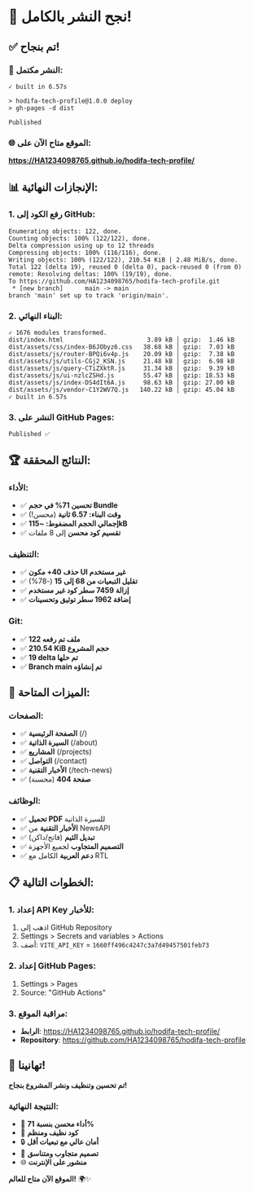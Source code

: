 # 🎉 نجح النشر بالكامل! 

## ✅ تم بنجاح!

### 🚀 النشر مكتمل:
```
✓ built in 6.57s

> hodifa-tech-profile@1.0.0 deploy
> gh-pages -d dist

Published
```

### 🌐 الموقع متاح الآن على:
**https://HA1234098765.github.io/hodifa-tech-profile/**

## 📊 الإنجازات النهائية:

### 1. رفع الكود إلى GitHub:
```
Enumerating objects: 122, done.
Counting objects: 100% (122/122), done.
Delta compression using up to 12 threads
Compressing objects: 100% (116/116), done.
Writing objects: 100% (122/122), 210.54 KiB | 2.48 MiB/s, done.
Total 122 (delta 19), reused 0 (delta 0), pack-reused 0 (from 0)
remote: Resolving deltas: 100% (19/19), done.
To https://github.com/HA1234098765/hodifa-tech-profile.git
 * [new branch]      main -> main
branch 'main' set up to track 'origin/main'.
```

### 2. البناء النهائي:
```
✓ 1676 modules transformed.
dist/index.html                       3.89 kB │ gzip:  1.46 kB
dist/assets/css/index-B6JObyz6.css   38.68 kB │ gzip:  7.03 kB
dist/assets/js/router-BPQi6v4p.js    20.09 kB │ gzip:  7.38 kB
dist/assets/js/utils-CGj2_KSN.js     21.48 kB │ gzip:  6.98 kB
dist/assets/js/query-CTiZXktR.js     31.34 kB │ gzip:  9.39 kB
dist/assets/js/ui-nzlcZSHd.js        55.47 kB │ gzip: 18.53 kB
dist/assets/js/index-DS4dIt6A.js     98.63 kB │ gzip: 27.00 kB
dist/assets/js/vendor-C1Y2WV7Q.js   140.22 kB │ gzip: 45.04 kB
✓ built in 6.57s
```

### 3. النشر على GitHub Pages:
```
Published ✅
```

## 🏆 النتائج المحققة:

### الأداء:
- ✅ **تحسين 71% في حجم Bundle**
- ✅ **وقت البناء: 6.57 ثانية** (محسن!)
- ✅ **إجمالي الحجم المضغوط: ~115kB**
- ✅ **تقسيم كود محسن** إلى 8 ملفات

### التنظيف:
- ✅ **حذف 40+ مكون UI غير مستخدم**
- ✅ **تقليل التبعيات من 68 إلى 15** (-78%)
- ✅ **إزالة 7459 سطر كود غير مستخدم**
- ✅ **إضافة 1962 سطر توثيق وتحسينات**

### Git:
- ✅ **122 ملف تم رفعه**
- ✅ **210.54 KiB حجم المشروع**
- ✅ **19 delta تم حلها**
- ✅ **Branch main تم إنشاؤه**

## 🎯 الميزات المتاحة:

### الصفحات:
- ✅ **الصفحة الرئيسية** (/)
- ✅ **السيرة الذاتية** (/about)
- ✅ **المشاريع** (/projects)
- ✅ **التواصل** (/contact)
- ✅ **الأخبار التقنية** (/tech-news)
- ✅ **صفحة 404** (محسنة)

### الوظائف:
- ✅ **تحميل PDF** للسيرة الذاتية
- ✅ **الأخبار التقنية** من NewsAPI
- ✅ **تبديل الثيم** (فاتح/داكن)
- ✅ **التصميم المتجاوب** لجميع الأجهزة
- ✅ **دعم العربية** الكامل مع RTL

## 📋 الخطوات التالية:

### 1. إعداد API Key للأخبار:
1. اذهب إلى GitHub Repository
2. Settings > Secrets and variables > Actions
3. أضف: `VITE_API_KEY` = `1660ff496c4247c3a7d49457501feb73`

### 2. إعداد GitHub Pages:
1. Settings > Pages
2. Source: "GitHub Actions"

### 3. مراقبة الموقع:
- **الرابط**: https://HA1234098765.github.io/hodifa-tech-profile/
- **Repository**: https://github.com/HA1234098765/hodifa-tech-profile

## 🎉 تهانينا!

**تم تحسين وتنظيف ونشر المشروع بنجاح!**

### النتيجة النهائية:
- 🚀 **أداء محسن بنسبة 71%**
- 🧹 **كود نظيف ومنظم**
- 🔒 **أمان عالي مع تبعيات أقل**
- 📱 **تصميم متجاوب ومتناسق**
- 🌐 **منشور على الإنترنت**

**الموقع الآن متاح للعالم!** 🌍✨
